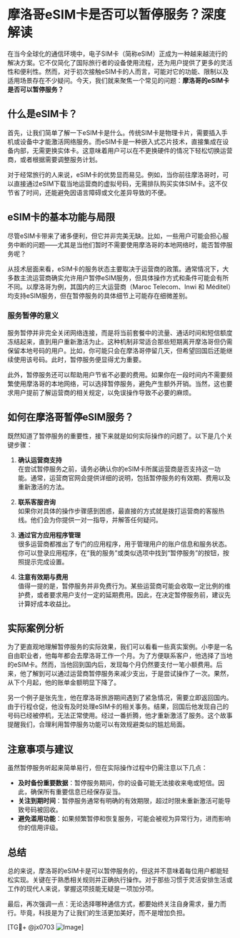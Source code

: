 # 摩洛哥eSIM卡是否可以暂停服务？深度解读

在当今全球化的通信环境中，电子SIM卡（简称eSIM）正成为一种越来越流行的解决方案。它不仅简化了国际旅行者的设备使用流程，还为用户提供了更多的灵活性和便利性。然而，对于初次接触eSIM卡的人而言，可能对它的功能、限制以及适用场景存在不少疑问。今天，我们就来聚焦一个常见的问题：**摩洛哥的eSIM卡是否可以暂停服务？**

## 什么是eSIM卡？

首先，让我们简单了解一下eSIM卡是什么。传统SIM卡是物理卡片，需要插入手机或设备中才能激活网络服务。而eSIM卡是一种嵌入式芯片技术，直接集成在设备内部，无需更换实体卡。这意味着用户可以在不更换硬件的情况下轻松切换运营商，或者根据需要调整服务计划。

对于经常旅行的人来说，eSIM卡的优势显而易见。例如，当你前往摩洛哥时，可以直接通过eSIM下载当地运营商的虚拟号码，无需排队购买实体SIM卡。这不仅节省了时间，还能避免因语言障碍或文化差异导致的不便。

## eSIM卡的基本功能与局限

尽管eSIM卡带来了诸多便利，但它并非完美无缺。比如，一些用户可能会担心服务中断的问题——尤其是当他们暂时不需要使用摩洛哥的本地网络时，能否暂停服务呢？

从技术层面来看，eSIM卡的服务状态主要取决于运营商的政策。通常情况下，大多数主流运营商确实允许用户暂停eSIM服务，但具体操作方式和条件可能会有所不同。以摩洛哥为例，其国内的三大运营商（Maroc Telecom、Inwi 和 Méditel）均支持eSIM服务，但在暂停服务的具体细节上可能存在细微差别。

### 服务暂停的意义

服务暂停并非完全关闭网络连接，而是将当前套餐中的流量、通话时间和短信额度冻结起来，直到用户重新激活为止。这种机制非常适合那些短期离开摩洛哥但仍需保留本地号码的用户。比如，你可能只会在摩洛哥停留几天，但希望回国后还能继续使用该号码。此时，暂停服务便显得尤为重要。

此外，暂停服务还可以帮助用户节省不必要的费用。如果你在一段时间内不需要频繁使用摩洛哥的本地网络，可以选择暂停服务，避免产生额外开销。当然，这也要求用户提前了解运营商的相关规定，以免误操作导致不必要的麻烦。

## 如何在摩洛哥暂停eSIM服务？

既然知道了暂停服务的重要性，接下来就是如何实际操作的问题了。以下是几个关键步骤：

1. **确认运营商支持**  
   在尝试暂停服务之前，请务必确认你的eSIM卡所属运营商是否支持这一功能。通常，运营商官网会提供详细的说明，包括暂停服务的有效期、费用以及重新激活的方法。

2. **联系客服咨询**  
   如果你对具体的操作步骤感到困惑，最直接的方式就是拨打运营商的客服热线。他们会为你提供一对一指导，并解答任何疑问。

3. **通过官方应用程序管理**  
   很多运营商都推出了专门的应用程序，用于管理用户的账户信息和服务状态。你可以登录应用程序，在“我的服务”或类似选项中找到“暂停服务”的按钮，按照提示完成设置。

4. **注意有效期与费用**  
   值得一提的是，暂停服务并非免费行为。某些运营商可能会收取一定比例的维护费，或者要求用户支付一定的延期费用。因此，在决定暂停服务前，建议先计算好成本收益比。

## 实际案例分析

为了更直观地理解暂停服务的实际效果，我们可以看看一些真实案例。小李是一名自由职业者，他每年都会去摩洛哥工作一个月。为了方便联系客户，他选择了当地的eSIM卡。然而，当他回到国内后，发现每个月仍然要支付一笔小额费用。后来，他了解到可以通过运营商暂停服务来减少支出，于是尝试操作了一次。果然，从下个月起，他的账单金额明显下降了。

另一个例子是张先生，他在摩洛哥旅游期间遇到了紧急情况，需要立即返回国内。由于行程仓促，他没有及时处理eSIM卡的相关事务。结果，回国后他发现自己的号码已经被停机，无法正常使用。经过一番折腾，他才重新激活了服务。这个故事提醒我们，合理利用暂停服务功能可以有效规避类似的尴尬局面。

## 注意事项与建议

虽然暂停服务听起来简单易行，但在实际操作过程中仍需注意以下几点：

- **及时备份重要数据**：暂停服务期间，你的设备可能无法接收来电或短信。因此，确保所有重要信息已经保存妥当。
- **关注到期时间**：暂停服务通常有明确的有效期限，超过时限未重新激活可能导致号码被回收。
- **避免滥用功能**：如果频繁暂停和恢复服务，可能会被视为异常行为，进而影响你的信用评级。

## 总结

总的来说，摩洛哥的eSIM卡是可以暂停服务的，但这并不意味着每位用户都能轻松实现。关键在于熟悉相关规则并正确执行操作。对于那些习惯于灵活安排生活或工作的现代人来说，掌握这项技能无疑是一项加分项。

最后，再次强调一点：无论选择哪种通信方式，都要始终关注自身需求，量力而行。毕竟，科技是为了让我们的生活更加美好，而不是增加负担。

[TG💪+ @jx0703 ![Image](https://github.com/user-attachments/assets/dbca1d08-cadb-493c-b0ec-ad6f7a83f270)]